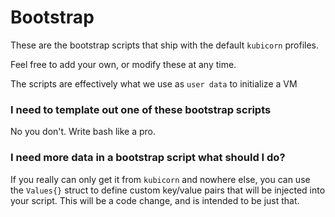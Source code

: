 # Bootstrap

These are the bootstrap scripts that ship with the default `kubicorn` profiles.

Feel free to add your own, or modify these at any time.

The scripts are effectively what we use as `user data` to initialize a VM

### I need to template out one of these bootstrap scripts

No you don't. Write bash like a pro.

### I need more data in a bootstrap script what should I do?

If you really can only get it from `kubicorn` and nowhere else, you can use the `Values{}` struct to define custom key/value pairs that will be injected into your script.
This will be a code change, and is intended to be just that.
